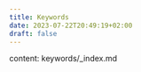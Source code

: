 ```yaml
---
title: Keywords
date: 2023-07-22T20:49:19+02:00
draft: false
---
```


<span class="csKey">content: keywords/_index.md </span>